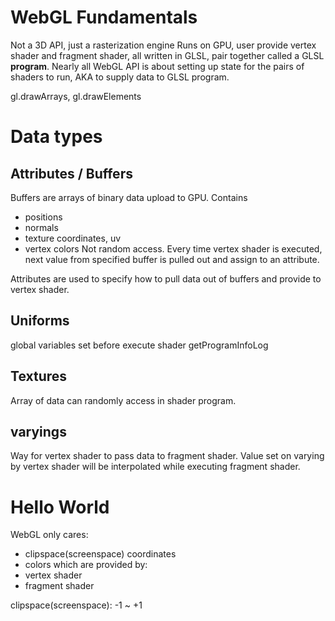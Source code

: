 # WebGL Fundamentals
Not a 3D API, just a rasterization engine
Runs on GPU, user provide vertex shader and fragment shader, all written in GLSL, pair together called a GLSL **program**.
Nearly all WebGL API is about setting up state for the pairs of shaders to run, AKA to supply data to GLSL program.

gl.drawArrays, gl.drawElements

# Data types
## Attributes / Buffers
Buffers are arrays of binary data upload to GPU. Contains
* positions
* normals
* texture coordinates, uv
* vertex colors
Not random access. Every time vertex shader is executed, next value from specified buffer is pulled out and assign to an attribute.

Attributes are used to specify how to pull data out of buffers and provide to vertex shader.
## Uniforms
global variables set before execute shader getProgramInfoLog

## Textures
Array of data can randomly access in shader program.

## varyings
Way for vertex shader to pass data to fragment shader.
Value set on varying by vertex shader will be interpolated while executing fragment shader.

# Hello World
WebGL only cares:
* clipspace(screenspace) coordinates
* colors
which are provided by:
* vertex shader
* fragment shader

clipspace(screenspace): -1 ~ +1
